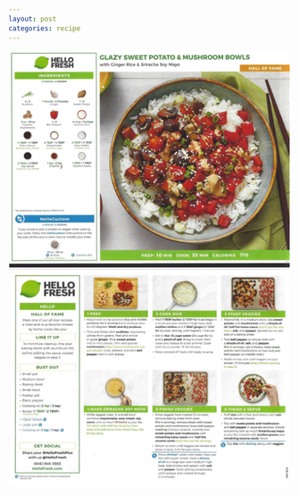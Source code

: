 ```yaml
---
layout: post
categories: recipe
---
```


![alt text](/media/Hello_Fresh/Scan_0049.jpg "Glazy Sweet Potato and Mushroom Bowls Front")
![alt text](/media/Hello_Fresh/Scan_0050.jpg "Glazy Sweet Potato and Mushroom Bowls Back")
